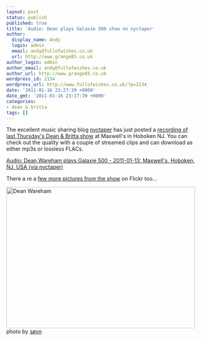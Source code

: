 ```yaml
---
layout: post
status: publish
published: true
title: 'Audio: Dean plays Galaxie 500 show on nyctaper'
author:
  display_name: Andy
  login: admin
  email: andy@fullofwishes.co.uk
  url: http://www.grange85.co.uk
author_login: admin
author_email: andy@fullofwishes.co.uk
author_url: http://www.grange85.co.uk
wordpress_id: 2134
wordpress_url: http://www.fullofwishes.co.uk/?p=2134
date: '2011-01-16 23:27:39 +0000'
date_gmt: '2011-01-16 23:27:39 +0000'
categories:
- dean & britta
tags: []
---
```

<p>The excellent music sharing blog <a href="http://www.nyctaper.com">nyctaper</a> has just posted a <a href="http://www.nyctaper.com/?p=4902">recording of last Thursday's Dean & Britta show</a> at Maxwell's in Hoboken NJ. You can check out the quality with a couple of streamed clips and can download as either mp3s or lossless FLACs.</p>
<p><a href="http://www.nyctaper.com/?p=4902">Audio: Dean Wareham plays Galaxie 500 - 2011-01-13: Maxwell's, Hoboken, NJ, USA (via nyctaper)</a></p>
<p>There a re a <a href="http://www.flickr.com/photos/tags/lastfm:event%3D1774658/">few more pictures from the show</a> on Flickr too...</p>
<p><a href="http://www.flickr.com/photos/vegetablebrain/5356109577/" title="Dean Wareham by søvn., on Flickr"><img class="aligncenter" src="http://farm6.static.flickr.com/5123/5356109577_34e957fe2f.jpg" width="500" height="375" alt="Dean Wareham" /></a>photo by <a href="http://www.flickr.com/photos/vegetablebrain/">søvn</a></p>
